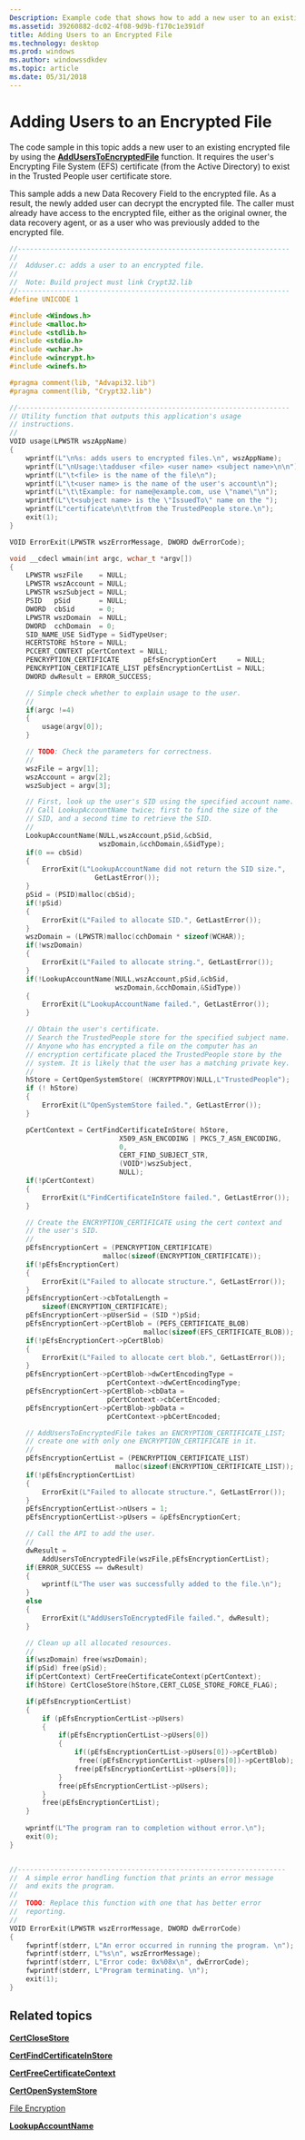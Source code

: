 ```yaml
---
Description: Example code that shows how to add a new user to an existing encrypted file by using the AddUsersToEncryptedFile function.
ms.assetid: 39260882-dc02-4f08-9d9b-f170c1e391df
title: Adding Users to an Encrypted File
ms.technology: desktop
ms.prod: windows
ms.author: windowssdkdev
ms.topic: article
ms.date: 05/31/2018
---
```


# Adding Users to an Encrypted File

The code sample in this topic adds a new user to an existing encrypted file by using the [**AddUsersToEncryptedFile**](/windows/desktop/api/Winefs/nf-winefs-adduserstoencryptedfile) function. It requires the user's Encrypting File System (EFS) certificate (from the Active Directory) to exist in the Trusted People user certificate store.

This sample adds a new Data Recovery Field to the encrypted file. As a result, the newly added user can decrypt the encrypted file. The caller must already have access to the encrypted file, either as the original owner, the data recovery agent, or as a user who was previously added to the encrypted file.


```C++
//-------------------------------------------------------------------
// 
//  Adduser.c: adds a user to an encrypted file.
//
//  Note: Build project must link Crypt32.lib
//-------------------------------------------------------------------
#define UNICODE 1

#include <Windows.h>
#include <malloc.h>
#include <stdlib.h>
#include <stdio.h>
#include <wchar.h>
#include <wincrypt.h>
#include <winefs.h>

#pragma comment(lib, "Advapi32.lib")
#pragma comment(lib, "Crypt32.lib")

//-------------------------------------------------------------------
// Utility function that outputs this application's usage 
// instructions.
//
VOID usage(LPWSTR wszAppName)
{
    wprintf(L"\n%s: adds users to encrypted files.\n", wszAppName);
    wprintf(L"\nUsage:\tadduser <file> <user name> <subject name>\n\n");
    wprintf(L"\t<file> is the name of the file\n");
    wprintf(L"\t<user name> is the name of the user's account\n");
    wprintf(L"\t\tExample: for name@example.com, use \"name\"\n");
    wprintf(L"\t<subject name> is the \"IssuedTo\" name on the ");
    wprintf(L"certificate\n\t\tfrom the TrustedPeople store.\n");
    exit(1);
}

VOID ErrorExit(LPWSTR wszErrorMessage, DWORD dwErrorCode);

void __cdecl wmain(int argc, wchar_t *argv[])
{
    LPWSTR wszFile    = NULL;
    LPWSTR wszAccount = NULL;
    LPWSTR wszSubject = NULL;
    PSID   pSid       = NULL;
    DWORD  cbSid      = 0;
    LPWSTR wszDomain  = NULL;
    DWORD  cchDomain  = 0;
    SID_NAME_USE SidType = SidTypeUser;
    HCERTSTORE hStore = NULL;
    PCCERT_CONTEXT pCertContext = NULL;
    PENCRYPTION_CERTIFICATE      pEfsEncryptionCert     = NULL;
    PENCRYPTION_CERTIFICATE_LIST pEfsEncryptionCertList = NULL;
    DWORD dwResult = ERROR_SUCCESS;

    // Simple check whether to explain usage to the user.
    //
    if(argc !=4)
    {
        usage(argv[0]);
    }

    // TODO: Check the parameters for correctness.
    //
    wszFile = argv[1];
    wszAccount = argv[2];
    wszSubject = argv[3];

    // First, look up the user's SID using the specified account name.
    // Call LookupAccountName twice; first to find the size of the 
    // SID, and a second time to retrieve the SID.
    //
    LookupAccountName(NULL,wszAccount,pSid,&cbSid,
                      wszDomain,&cchDomain,&SidType);
    if(0 == cbSid)
    {
        ErrorExit(L"LookupAccountName did not return the SID size.",
                     GetLastError());
    }
    pSid = (PSID)malloc(cbSid);
    if(!pSid)
    {
        ErrorExit(L"Failed to allocate SID.", GetLastError());
    }
    wszDomain = (LPWSTR)malloc(cchDomain * sizeof(WCHAR));
    if(!wszDomain)
    {
        ErrorExit(L"Failed to allocate string.", GetLastError());
    }
    if(!LookupAccountName(NULL,wszAccount,pSid,&cbSid,
                          wszDomain,&cchDomain,&SidType))
    {
        ErrorExit(L"LookupAccountName failed.", GetLastError());
    }

    // Obtain the user's certificate.
    // Search the TrustedPeople store for the specified subject name.
    // Anyone who has encrypted a file on the computer has an 
    // encryption certificate placed the TrustedPeople store by the 
    // system. It is likely that the user has a matching private key.
    //
    hStore = CertOpenSystemStore( (HCRYPTPROV)NULL,L"TrustedPeople");
    if (! hStore)
    {
        ErrorExit(L"OpenSystemStore failed.", GetLastError());
    }

    pCertContext = CertFindCertificateInStore( hStore,
                           X509_ASN_ENCODING | PKCS_7_ASN_ENCODING,
                           0,
                           CERT_FIND_SUBJECT_STR,
                           (VOID*)wszSubject,
                           NULL);
    if(!pCertContext)
    {
        ErrorExit(L"FindCertificateInStore failed.", GetLastError());
    }

    // Create the ENCRYPTION_CERTIFICATE using the cert context and 
    // the user's SID.
    //
    pEfsEncryptionCert = (PENCRYPTION_CERTIFICATE) 
                       malloc(sizeof(ENCRYPTION_CERTIFICATE));
    if(!pEfsEncryptionCert)
    {
        ErrorExit(L"Failed to allocate structure.", GetLastError());
    }
    pEfsEncryptionCert->cbTotalLength = 
        sizeof(ENCRYPTION_CERTIFICATE);
    pEfsEncryptionCert->pUserSid = (SID *)pSid;
    pEfsEncryptionCert->pCertBlob = (PEFS_CERTIFICATE_BLOB) 
                                 malloc(sizeof(EFS_CERTIFICATE_BLOB));
    if(!pEfsEncryptionCert->pCertBlob)
    {
        ErrorExit(L"Failed to allocate cert blob.", GetLastError());
    }
    pEfsEncryptionCert->pCertBlob->dwCertEncodingType = 
                        pCertContext->dwCertEncodingType;
    pEfsEncryptionCert->pCertBlob->cbData = 
                        pCertContext->cbCertEncoded;
    pEfsEncryptionCert->pCertBlob->pbData =
                        pCertContext->pbCertEncoded;

    // AddUsersToEncryptedFile takes an ENCRYPTION_CERTIFICATE_LIST; 
    // create one with only one ENCRYPTION_CERTIFICATE in it.
    //
    pEfsEncryptionCertList = (PENCRYPTION_CERTIFICATE_LIST) 
                          malloc(sizeof(ENCRYPTION_CERTIFICATE_LIST));
    if(!pEfsEncryptionCertList)
    {
        ErrorExit(L"Failed to allocate structure.", GetLastError());
    }
    pEfsEncryptionCertList->nUsers = 1;
    pEfsEncryptionCertList->pUsers = &pEfsEncryptionCert;

    // Call the API to add the user.
    //
    dwResult = 
        AddUsersToEncryptedFile(wszFile,pEfsEncryptionCertList);
    if(ERROR_SUCCESS == dwResult)
    {
        wprintf(L"The user was successfully added to the file.\n");
    }
    else
    {
        ErrorExit(L"AddUsersToEncryptedFile failed.", dwResult);
    }

    // Clean up all allocated resources.
    //
    if(wszDomain) free(wszDomain);
    if(pSid) free(pSid);
    if(pCertContext) CertFreeCertificateContext(pCertContext);
    if(hStore) CertCloseStore(hStore,CERT_CLOSE_STORE_FORCE_FLAG);

    if(pEfsEncryptionCertList)
    {
        if (pEfsEncryptionCertList->pUsers)
        {
            if(pEfsEncryptionCertList->pUsers[0])
            {
                if((pEfsEncryptionCertList->pUsers[0])->pCertBlob) 
                 free((pEfsEncryptionCertList->pUsers[0])->pCertBlob);
                free(pEfsEncryptionCertList->pUsers[0]);
            }
            free(pEfsEncryptionCertList->pUsers);
        }
        free(pEfsEncryptionCertList);
    }
  
    wprintf(L"The program ran to completion without error.\n");
    exit(0);
}


//------------------------------------------------------------------
//  A simple error handling function that prints an error message 
//  and exits the program. 
//
//  TODO: Replace this function with one that has better error 
//  reporting.
//
VOID ErrorExit(LPWSTR wszErrorMessage, DWORD dwErrorCode)
{
    fwprintf(stderr, L"An error occurred in running the program. \n");
    fwprintf(stderr, L"%s\n", wszErrorMessage);
    fwprintf(stderr, L"Error code: 0x%08x\n", dwErrorCode);
    fwprintf(stderr, L"Program terminating. \n");
    exit(1);
}
```



## Related topics

<dl> <dt>

[**CertCloseStore**](https://msdn.microsoft.com/library/windows/desktop/aa376026)
</dt> <dt>

[**CertFindCertificateInStore**](https://msdn.microsoft.com/library/windows/desktop/aa376064)
</dt> <dt>

[**CertFreeCertificateContext**](https://msdn.microsoft.com/library/windows/desktop/aa376075)
</dt> <dt>

[**CertOpenSystemStore**](https://msdn.microsoft.com/library/windows/desktop/aa376560)
</dt> <dt>

[File Encryption](file-encryption.md)
</dt> <dt>

[**LookupAccountName**](https://msdn.microsoft.com/library/windows/desktop/aa379159)
</dt> </dl>

 

 




